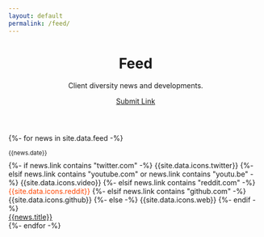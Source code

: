 ```yaml
---
layout: default
permalink: /feed/
---
```



<header class="container py-4 mt-5">
  <div class="text-center">
    <h1 class="display-6 fw-bold mb-3">Feed</h1>
    <p class="col-md-10 col-lg-8 mx-auto lead">
      Client diversity news and developments.
    </p>
    <a href="/contribute/" class="btn btn-outline-dark btn-lg px-4 m-1">Submit Link</a>
  </div>
</header>

<section class="container py-4">
  {%- for news in site.data.feed -%}
    <div class="row justify-content-center">
        <div class="col col-lg-6 col-md-8">
          <div class="card mb-3 rounded-3">
            <div class="card-body">
              <p class="card-subtitle mb-1">
                <small class="text-muted">{{news.date}}</small>
              </p>
              <div class="d-inline me-2" style="margin-top: -0.32rem">
                {%- if news.link contains "twitter.com" -%}
                  <span class="text-primary">{{site.data.icons.twitter}}</span>
                {%- elsif news.link contains "youtube.com" or news.link contains "youtu.be" -%}
                  <span class="text-danger">{{site.data.icons.video}}</span>
                {%- elsif news.link contains "reddit.com" -%}
                  <span style="color: #ff4500;">{{site.data.icons.reddit}}</span>
                {%- elsif news.link contains "github.com" -%}
                  <span class="text-dark">{{site.data.icons.github}}</span>
                {%- else -%}
                  <span class="text-secondary">{{site.data.icons.web}}</span>
                {%- endif -%}
              </div>
              <a href="{{news.link}}" target="_blank">{{news.title}}</a>
            </div>
          </div>
        </div>
    </div>
  {%- endfor -%}
</section>